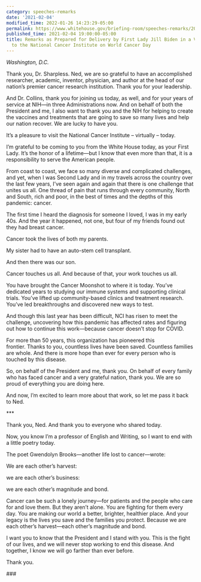 ```yaml
---
category: speeches-remarks
date: '2021-02-04'
modified_time: 2022-01-26 14:23:29-05:00
permalink: https://www.whitehouse.gov/briefing-room/speeches-remarks/2021/02/04/remarks-as-prepared-for-delivery-by-first-lady-jill-biden-in-a-virtual-visit-to-the-national-cancer-institute-on-world-cancer-day/
published_time: 2021-02-04 19:00:00-05:00
title: Remarks as Prepared for Delivery by First Lady Jill Biden in a Virtual Visit
  to the National Cancer Institute on World Cancer Day
---
```

 
*Washington, D.C.*

Thank you, Dr. Sharpless. Ned, we are so grateful to have an
accomplished researcher, academic, inventor, physician, and author at
the head of our nation’s premier cancer research institution. Thank you
for your leadership.  

And Dr. Collins, thank you for joining us today, as well, and for
your years of service at NIH—in three Administrations now. And on behalf
of both the President and me, I also want to thank you and the NIH for
helping to create the vaccines and treatments that are going to save so
many lives and help our nation recover. We are lucky to have you. 

It’s a pleasure to visit the National Cancer Institute – virtually –
today.  

I’m grateful to be coming to you from the White House today, as your
First Lady. It’s the honor of a lifetime—but I know that even more than
that, it is a responsibility to serve the American people.  

From coast to coast, we face so many diverse and complicated challenges,
and yet, when I was Second Lady and in my travels across the
country over the last few years, I’ve seen again and again that there is
one challenge that unites us all. One thread of pain that runs through
every community, North and South, rich and poor, in the best of times
and the depths of this pandemic: cancer.  

The first time I heard the diagnosis for someone I loved, I was in my
early 40s. And the year it happened, not one, but four of my friends
found out they had breast cancer.  

Cancer took the lives of both my parents.  

My sister had to have an auto-stem cell transplant.  

And then there was our son. 

Cancer touches us all. And because of that, your work touches us all.  

You have brought the Cancer Moonshot to where it is today. You’ve
dedicated years to studying our immune systems and supporting clinical
trials. You’ve lifted up community-based clinics and treatment research.
You’ve led breakthroughs and discovered new ways to test.  

And though this last year has been difficult, NCI has risen to meet the
challenge, uncovering how this pandemic has affected rates and figuring
out how to continue this work—because cancer doesn’t stop for COVID.  

For more than 50 years, this organization has pioneered this
frontier. Thanks to you, countless lives have been saved. Countless
families are whole. And there is more hope than ever for every person
who is touched by this disease.  

So, on behalf of the President and me, thank you. On behalf of every
family who has faced cancer and a very grateful nation, thank you. We
are so proud of everything you are doing here.  

And now, I’m excited to learn more about that work, so let me pass it
back to Ned.  

\*\*\*

Thank you, Ned. And thank you to everyone who shared today. 

Now, you know I’m a professor of English and Writing, so I want to end
with a little poetry today.  

The poet Gwendolyn Brooks—another life lost to cancer—wrote: 

We are each other’s harvest: 

we are each other’s business: 

we are each other’s magnitude and bond. 

Cancer can be such a lonely journey—for patients and the people who care
for and love them. But they aren’t alone. You are fighting for them
every day. You are making our world a better, brighter, healthier place.
And your legacy is the lives you save and the families you protect.
Because we are each other’s harvest—each other’s magnitude and bond.  

I want you to know that the President and I stand with you. This is the
fight of our lives, and we will never stop working to end this disease.
And together, I know we will go farther than ever before.   

Thank you.  

\### 
